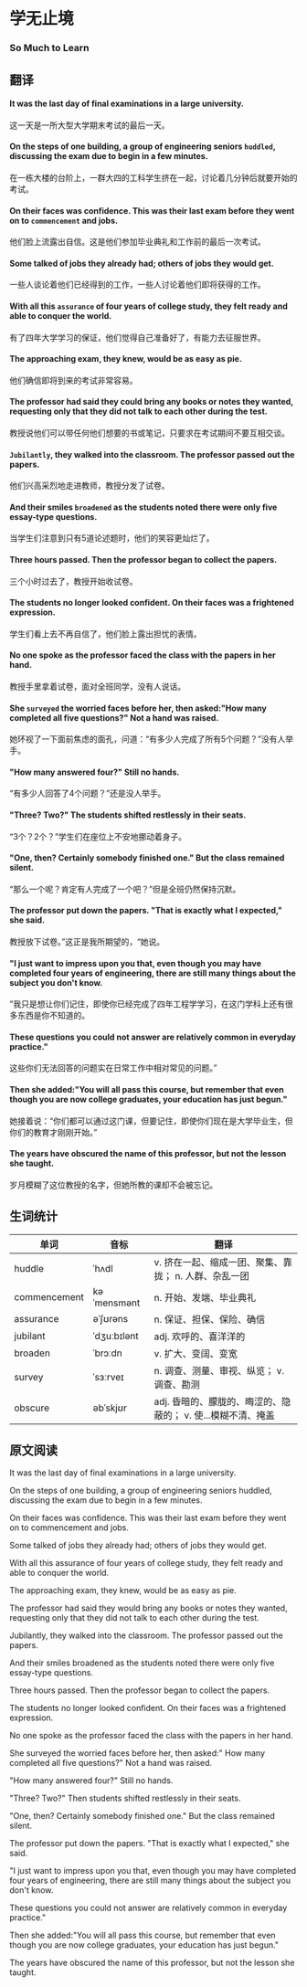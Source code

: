 # 学无止境

### So Much to Learn

## 翻译

#### It was the last day of final examinations in a large university.
这一天是一所大型大学期末考试的最后一天。
#### On the steps of one building, a group of engineering seniors `huddled`, discussing the exam due to begin in a few minutes.
在一栋大楼的台阶上，一群大四的工科学生挤在一起，讨论着几分钟后就要开始的考试。
#### On their faces was confidence. This was their last exam before they went on to `commencement` and jobs.
他们脸上流露出自信。这是他们参加毕业典礼和工作前的最后一次考试。
#### Some talked of jobs they already had; others of jobs they would get.
一些人谈论着他们已经得到的工作，一些人讨论着他们即将获得的工作。
#### With all this `assurance` of four years of college study, they felt ready and able to conquer the world.
有了四年大学学习的保证，他们觉得自己准备好了，有能力去征服世界。
#### The approaching exam, they knew, would be as easy as pie.
他们确信即将到来的考试非常容易。
#### The professor had said they could bring any books or notes they wanted, requesting only that they did not talk to each other during the test.
教授说他们可以带任何他们想要的书或笔记，只要求在考试期间不要互相交谈。
#### `Jubilantly`, they walked into the classroom. The professor passed out the papers.
他们兴高采烈地走进教师，教授分发了试卷。
#### And their smiles `broadened` as the students noted there were only five essay-type questions.
当学生们注意到只有5道论述题时，他们的笑容更灿烂了。
#### Three hours passed. Then the professor began to collect the papers.
三个小时过去了，教授开始收试卷。
#### The students no longer looked confident. On their faces was a frightened expression.
学生们看上去不再自信了，他们脸上露出担忧的表情。
#### No one spoke as the professor faced the class with the papers in her hand.
教授手里拿着试卷，面对全班同学，没有人说话。
#### She `surveyed` the worried faces before her, then asked:"How many completed all five questions?" Not a hand was raised.
她环视了一下面前焦虑的面孔，问道：“有多少人完成了所有5个问题？”没有人举手。
#### "How many answered four?" Still no hands.
“有多少人回答了4个问题？”还是没人举手。
#### "Three? Two?" The students shifted restlessly in their seats.
“3个？2个？”学生们在座位上不安地挪动着身子。
#### "One, then? Certainly somebody finished one." But the class remained silent.
“那么一个呢？肯定有人完成了一个吧？”但是全班仍然保持沉默。
#### The professor put down the papers. "That is exactly what I expected," she said.
教授放下试卷。”这正是我所期望的，“她说。
#### "I just want to impress upon you that, even though you may have completed four years of engineering, there are still many things about the subject you don't know.
”我只是想让你们记住，即使你已经完成了四年工程学学习，在这门学科上还有很多东西是你不知道的。
#### These questions you could not answer are relatively common in everyday practice."
这些你们无法回答的问题实在日常工作中相对常见的问题。”
#### Then she added:"You will all pass this course, but remember that even though you are now college graduates, your education has just begun."
她接着说：“你们都可以通过这门课，但要记住，即使你们现在是大学毕业生，但你们的教育才刚刚开始。”
#### The years have obscured the name of this professor, but not the lesson she taught.
岁月模糊了这位教授的名字，但她所教的课却不会被忘记。

## 生词统计
| 单词 | 音标 | 翻译 |
|-|-|-|
| huddle | ˈhʌdl | v. 挤在一起、缩成一团、聚集、靠拢； n. 人群、杂乱一团 |
| commencement | kəˈmensmənt | n. 开始、发端、毕业典礼 |
| assurance | əˈʃʊrəns | n. 保证、担保、保险、确信 |
| jubilant | ˈdʒuːbɪlənt | adj. 欢呼的、喜洋洋的 |
| broaden | ˈbrɔːdn | v. 扩大、变阔、变宽 |
| survey | ˈsɜːrveɪ | n. 调查、测量、审视、纵览； v. 调查、勘测 |
| obscure | əbˈskjʊr | adj. 昏暗的、朦胧的、晦涩的、隐蔽的； v. 使...模糊不清、掩盖 |

## 原文阅读

It was the last day of final examinations in a large university.

On the steps of one building, a group of engineering seniors huddled, discussing the exam due to begin in a few minutes.

On their faces was confidence. This was their last exam before they went on to commencement and jobs.

Some talked of jobs they already had; others of jobs they would get.

With all this assurance of four years of college study, they felt ready and able to conquer the world.

The approaching exam, they knew, would be as easy as pie.

The professor had said they would bring any books or notes they wanted, requesting only that they did not talk to each other during the test.

Jubilantly, they walked into the classroom. The professor passed out the papers.

And their smiles broadened as the students noted there were only five essay-type questions.

Three hours passed. Then the professor began to collect the papers.

The students no longer looked confident. On their faces was a frightened expression.

No one spoke as the professor faced the class with the papers in her hand.

She surveyed the worried faces before her, then asked:" How many completed all five questions?" Not a hand was raised.

"How many answered four?" Still no hands.

"Three? Two?" Then students shifted restlessly in their seats.

"One, then? Certainly somebody finished one." But the class remained silent.

The professor put down the papers. "That is exactly what I expected," she said.

"I just want to impress upon you that, even though you may have completed four years of engineering, there are still many things about the subject you don't know.

These questions you could not answer are relatively common in everyday practice."

Then she added:"You will all pass this course, but remember that even though you are now college graduates, your education has just begun."

The years have obscured the name of this professor, but not the lesson she taught.

<!-- <src-rtyAudio :src="'https://rtyxmd.gitee.io/rtyresources2020/January/So%20Much%20to%20Learn.mp3'"></src-rtyAudio> -->